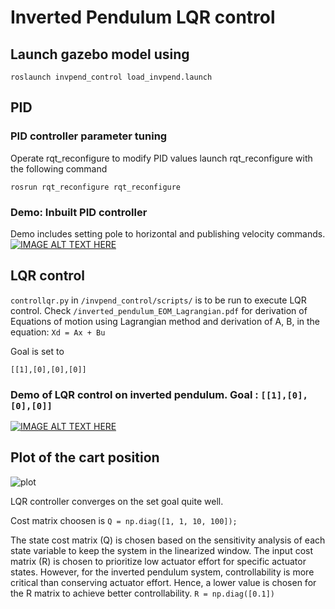 # Inverted Pendulum LQR control

## Launch gazebo model using 
`roslaunch invpend_control load_invpend.launch`

## PID
### PID controller parameter tuning 
Operate rqt_reconfigure to modify PID values
launch rqt_reconfigure with the following command

`rosrun rqt_reconfigure rqt_reconfigure`

### Demo: Inbuilt PID controller
Demo includes setting pole to horizontal and publishing velocity commands.
[![IMAGE ALT TEXT HERE](https://img.youtube.com/vi/5TH1VlKVSfs/0.jpg)](https://youtu.be/VQCreAFs9Ag)

## LQR control
`controllqr.py` in `/invpend_control/scripts/` is to be run to execute LQR control.
Check `/inverted_pendulum_EOM_Lagrangian.pdf` for derivation of Equations of motion using Lagrangian method and derivation of A, B, in the equation:
`Xd = Ax + Bu` 

Goal is set to

`[[1],[0],[0],[0]]`

### Demo of LQR control on inverted pendulum. Goal : `[[1],[0],[0],[0]]`
[![IMAGE ALT TEXT HERE](https://img.youtube.com/vi/5TH1VlKVSfs/0.jpg)](https://youtu.be/KuO8ucu_CFo)


## Plot of the cart position

![plot](https://user-images.githubusercontent.com/122844128/222620611-cdd8846d-068e-4883-8a39-40afac914270.png)

LQR controller converges on the set goal quite well. 

Cost matrix choosen is 
`Q = np.diag([1, 1, 10, 100]);`

The state cost matrix (Q) is chosen based on the sensitivity analysis of each state variable to keep the system in the linearized window. The input cost matrix (R) is chosen to prioritize low actuator effort for specific actuator states. However, for the inverted pendulum system, controllability is more critical than conserving actuator effort. Hence, a lower value is chosen for the R matrix to achieve better controllability.
`R = np.diag([0.1])`


